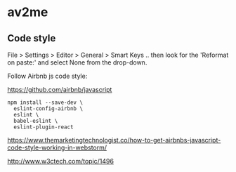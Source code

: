 # av2me


## Code style

File > Settings > Editor > General > Smart Keys .. then look for the 'Reformat on paste:' and select None from the drop-down.

Follow Airbnb js code style:

https://github.com/airbnb/javascript

```
npm install --save-dev \
  eslint-config-airbnb \
  eslint \
  babel-eslint \
  eslint-plugin-react
```

https://www.themarketingtechnologist.co/how-to-get-airbnbs-javascript-code-style-working-in-webstorm/

http://www.w3ctech.com/topic/1496